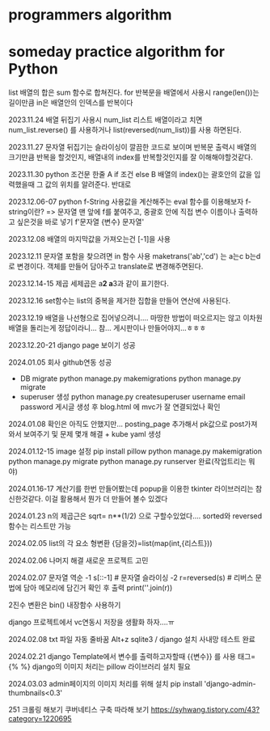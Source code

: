# programmers algorithm
# someday practice algorithm for Python
list 배열의 합은 sum 함수로 합쳐진다. 
for 반복문을 배열에서 사용시 range(len())는 길이만큼 in은 배열안의 인덱스를 반복이다 

2023.11.24 
배열 뒤집기 사용시 num_list 리스트 배열이라고 치면 num_list.reverse() 를 사용하거나 list(reversed(num_list))를 사용 하면된다.

2023.11.27 
문자열 뒤집기는 슬라이싱이 깔끔한 코드로 보이며
반복문 출력시 배열의 크기만큼 반복을 할것인지, 배열내의 index를 반복할것인지를 잘 이해해야할것같다.

2023.11.30 
python 조건문 한줄 A if 조건 else B
배열의 index()는 괄호안의 값을 입력했을때 그 값의 위치를 알려준다. 반대로

2023.12.06-07
python f-String 사용값을 계산해주는 eval 함수를 이용해보자
f-string이란? => 문자열 맨 앞에 f를 붙여주고, 중괄호 안에 직접 변수 이름이나 출력하고 싶은것을 바로 넣기
f'문자열 {변수} 문자열'

2023.12.08 
배열의 마지막값을 가져오는건 [-1]을 사용

2023.12.11 
문자열 포함을 찾으려면 in 함수 사용
maketrans('ab','cd') 는 a는c b는d로 변경이다. 객체를 만들어 담아주고 translate로 변경해주면된다. 

2023.12.14-15
제곱 세제곱은 a**2 a**3과 같이 표기한다.

2023.12.16 
set함수는 list의 중복을 제거한 집합을 만들어 연산에 사용된다.

2023.12.19
배열을 나선형으로 집어넣으려니.... 마땅한 방법이 떠오르지는 않고 이차원 배열을 돌리는게 정답이라니... 참... 게시판이나 만들어야지...ㅎㅎㅎ

2023.12.20-21
django page 보이기 성공

2024.01.05 회사 github연동 성공
- DB migrate
python manage.py makemigrations
python manage.py migrate
- superuser 생성
python manage.py createsuperuser
username
email
password
게시글 생성 후 blog.html 에 mvc가 잘 연결되었나 확인

2024.01.08
확인은 아직도 안했지만... posting_page 추가해서 pk값으로 post가져와서 보여주기 및 문제 몇개 해결 + kube yaml 생성

2024.01.12-15
image 설정
pip install pillow
python manage.py makemigration
python manage.py migrate
python manage.py runserver
완료(작업트리는 뭐야)

2024.01.16-17
계산기를 한번 만들어봤는데 popup을 이용한 tkinter 라이브러리는 참신한것같다. 
이걸 활용해서 뭔가 더 만들어 볼수 있겠다

2024.01.23
n의 제곱근은 sqrt= n**(1/2) 으로 구할수있었다....
sorted와 reversed함수는 리스트만 가능

2024.02.05 
list의 각 요소 형변환
{담을것}=list(map(int,{리스트}))

2024.02.06
나머지 해결 새로운 프로젝트 고민

2024.02.07
문자열 역순
-1 s[::-1] # 문자열 슬라이싱
-2 r=reversed(s) # 리버스 문법에 담아 메모리에 담긴거 확인 후 출력
   print(''.join(r))

2진수 변환은 bin() 내장함수 사용하기

django 프로젝트에서 vc연동시 저장을 생활화 하자....ㅠ


2024.02.08
txt 파일 자동 줄바꿈 Alt+z
sqlite3 / django 설치 사내망 테스트 완료

2024.02.21
django Template에서 변수를 출력하고자할때 {{변수}} 를 사용
태그= {% %}
django의 이미지 처리는 pillow 라이브러리 설치 필요

2024.03.03
admin페이지의 이미지 처리를 위해 설치
pip install 'django-admin-thumbnails<0.3'


251
크롤링 해보기
쿠버네티스 구축 따라해 보기
https://syhwang.tistory.com/43?category=1220695
